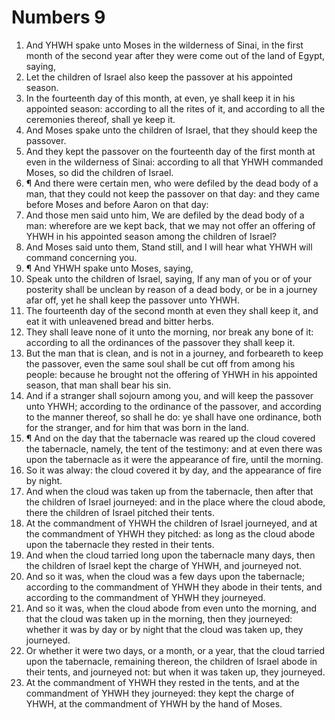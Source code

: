 ﻿# Numbers 9
1. And YHWH spake unto Moses in the wilderness of Sinai, in the first month of the second year after they were come out of the land of Egypt, saying, 
2. Let the children of Israel also keep the passover at his appointed season. 
3. In the fourteenth day of this month, at even, ye shall keep it in his appointed season: according to all the rites of it, and according to all the ceremonies thereof, shall ye keep it. 
4. And Moses spake unto the children of Israel, that they should keep the passover. 
5. And they kept the passover on the fourteenth day of the first month at even in the wilderness of Sinai: according to all that YHWH commanded Moses, so did the children of Israel. 
6. ¶ And there were certain men, who were defiled by the dead body of a man, that they could not keep the passover on that day: and they came before Moses and before Aaron on that day: 
7. And those men said unto him, We are defiled by the dead body of a man: wherefore are we kept back, that we may not offer an offering of YHWH in his appointed season among the children of Israel? 
8. And Moses said unto them, Stand still, and I will hear what YHWH will command concerning you. 
9. ¶ And YHWH spake unto Moses, saying, 
10. Speak unto the children of Israel, saying, If any man of you or of your posterity shall be unclean by reason of a dead body, or be in a journey afar off, yet he shall keep the passover unto YHWH. 
11. The fourteenth day of the second month at even they shall keep it, and eat it with unleavened bread and bitter herbs. 
12. They shall leave none of it unto the morning, nor break any bone of it: according to all the ordinances of the passover they shall keep it. 
13. But the man that is clean, and is not in a journey, and forbeareth to keep the passover, even the same soul shall be cut off from among his people: because he brought not the offering of YHWH in his appointed season, that man shall bear his sin. 
14. And if a stranger shall sojourn among you, and will keep the passover unto YHWH; according to the ordinance of the passover, and according to the manner thereof, so shall he do: ye shall have one ordinance, both for the stranger, and for him that was born in the land. 
15. ¶ And on the day that the tabernacle was reared up the cloud covered the tabernacle, namely, the tent of the testimony: and at even there was upon the tabernacle as it were the appearance of fire, until the morning. 
16. So it was alway: the cloud covered it by day, and the appearance of fire by night. 
17. And when the cloud was taken up from the tabernacle, then after that the children of Israel journeyed: and in the place where the cloud abode, there the children of Israel pitched their tents. 
18. At the commandment of YHWH the children of Israel journeyed, and at the commandment of YHWH they pitched: as long as the cloud abode upon the tabernacle they rested in their tents. 
19. And when the cloud tarried long upon the tabernacle many days, then the children of Israel kept the charge of YHWH, and journeyed not. 
20. And so it was, when the cloud was a few days upon the tabernacle; according to the commandment of YHWH they abode in their tents, and according to the commandment of YHWH they journeyed. 
21. And so it was, when the cloud abode from even unto the morning, and that the cloud was taken up in the morning, then they journeyed: whether it was by day or by night that the cloud was taken up, they journeyed. 
22. Or whether it were two days, or a month, or a year, that the cloud tarried upon the tabernacle, remaining thereon, the children of Israel abode in their tents, and journeyed not: but when it was taken up, they journeyed. 
23. At the commandment of YHWH they rested in the tents, and at the commandment of YHWH they journeyed: they kept the charge of YHWH, at the commandment of YHWH by the hand of Moses. 
